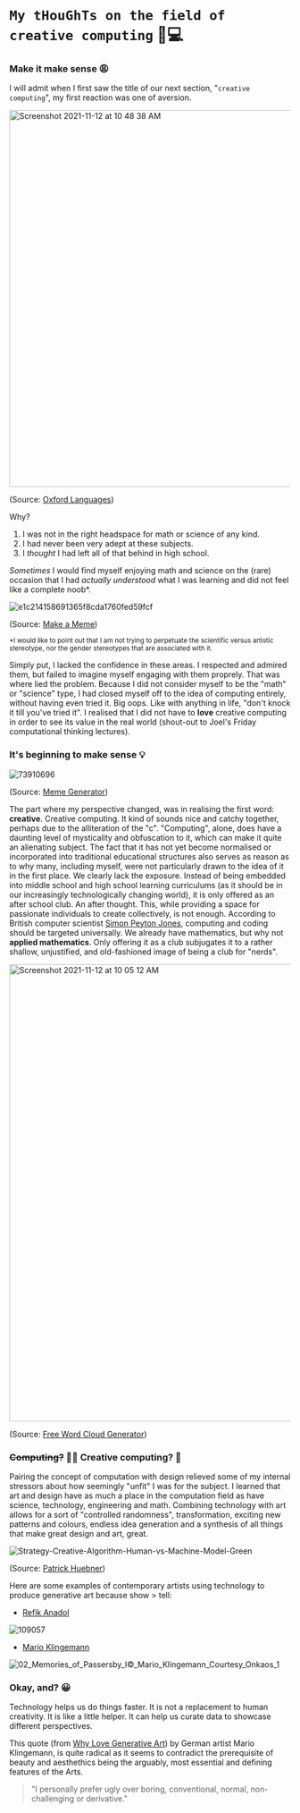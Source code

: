 # `My tHouGhTs on the field of creative computing` 💭💻

### Make it make sense 😩

I will admit when I first saw the title of our next section, "`creative computing`", my first reaction was one of aversion. 

<img width="674" alt="Screenshot 2021-11-12 at 10 48 38 AM" src="https://user-images.githubusercontent.com/93985229/141455022-6528bdda-125c-41e4-863f-c417547c758f.png">

(Source: [Oxford Languages](https://www.google.com/search?q=aversion+define&oq=aversion+define&aqs=chrome.0.69i59j0i22i30l9.2980j0j9&sourceid=chrome&ie=UTF-8))

Why?

1. I was not in the right headspace for math or science of any kind. 
2. I had never been very adept at these subjects.
3. I *thought* I had left all of that behind in high school. 

*Sometimes* I would find myself enjoying math and science on the (rare) occasion that I had *actually understood* what I was learning and did not feel like a complete noob\*.

![e1c214158691365f8cda1760fed59fcf](https://user-images.githubusercontent.com/93985229/141436845-8b0ecfdb-350e-41f4-9325-715536ceb139.jpg)

(Source: [Make a Meme](https://makeameme.org/meme/not-sure-if-5ba881))

<sub>\*I would like to point out that I am not trying to perpetuate the scientific versus artistic stereotype, nor the gender stereotypes that are associated with it.<sub> 

Simply put, I lacked the confidence in these areas. I respected and admired them, but failed to imagine myself engaging with them proprely. That was where lied the problem. Because I did not consider myself to be the "math" or "science" type, I had closed myself off to the idea of computing entirely, without having even tried it. Big oops. Like with anything in life, "don't knock it till you've tried it". I realised that I did not have to **love** creative computing in order to see its value in the real world (shout-out to Joel's Friday computational thinking lectures).
  
### It's beginning to make sense 💡
  
![73910696](https://user-images.githubusercontent.com/93985229/141462959-03217879-90ca-4e19-9918-8715bc46755a.jpg)

(Source: [Meme Generator](https://memegenerator.net/instance/73910696/a-whole-new-world-a-whole-new-world)) 
  
The part where my perspective changed, was in realising the first word: **creative**. Creative computing. It kind of sounds nice and catchy together, perhaps due to the alliteration of the "c". "Computing", alone, does have a daunting level of mysticality and obfuscation to it, which can make it quite an alienating subject. The fact that it has not yet become normalised or incorporated into traditional educational structures also serves as reason as to why many, including myself, were not particularly drawn to the idea of it in the first place. We clearly lack the exposure. Instead of being embedded into middle school and high school learning curriculums (as it should be in our increasingly technologically changing world), it is only offered as an after school club. An after thought. This, while providing a space for passionate individuals to create collectively, is not enough. According to British computer scientist [Simon Peyton Jones](https://www.youtube.com/watch?v=Ia55clAtdMs), computing and coding should be targeted universally. We already have mathematics, but why not **applied mathematics**. Only offering it as a club subjugates it to a rather shallow, unjustified, and old-fashioned image of being a club for "nerds". 

<img width="818" alt="Screenshot 2021-11-12 at 10 05 12 AM" src="https://user-images.githubusercontent.com/93985229/141449246-ceea9b1d-2d55-419a-b5f5-ade5bd910089.png">

(Source: [Free Word Cloud Generator](https://www.freewordcloudgenerator.com/))

### ~~Computing?~~ 🙅‍♀️ Creative computing? 🤰
Pairing the concept of computation with design relieved some of my internal stressors about how seemingly "unfit" I was for the subject. I learned that art and design have as much a place in the computation field as have science, technology, engineering and math. Combining technology with art allows for a sort of "controlled randomness", transformation, exciting new patterns and colours, endless idea generation and a synthesis of all things that make great design and art, great.

![Strategy-Creative-Algorithm-Human-vs-Machine-Model-Green](https://user-images.githubusercontent.com/93985229/141434176-c9ed9a3c-fa1b-41b4-9f26-932f6b2d71cd.png)
  
(Source: [Patrick Huebner](https://www.patrik-huebner.com/method))

Here are some examples of contemporary artists using technology to produce generative art because show > tell:
  
* [Refik Anadol](https://www.youtube.com/watch?v=I-EIVlHvHRM)

![109057](https://user-images.githubusercontent.com/93985229/141463650-5fad8cf7-4c0d-4551-9601-6ef5416362b2.jpg)
  
* [Mario Klingemann](https://quasimondo.com/)

![02_Memories_of_Passersby_I©_Mario_Klingemann_Courtesy_Onkaos_1](https://user-images.githubusercontent.com/93985229/141464610-70fb98a0-12c0-43b0-b102-272979d72df3.jpg)

### Okay, and? 😀
  
Technology helps us do things faster. It is not a replacement to human creativity. It is like a little helper. It can help us curate data to showcase different perspectives. 

This quote (from [Why Love Generative Art](https://www.artnome.com/news/2018/8/8/why-love-generative-art)) by German artist Mario Klingemann, is quite radical as it seems to contradict the prerequisite of beauty and aesthethics being the arguably, most essential and defining features of the Arts. 
  
>"I personally prefer ugly over boring, conventional, normal, non-challenging or derivative."
